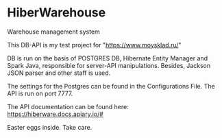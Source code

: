 # HiberWarehouse
 Warehouse management system
 
This DB-API is my test project for "https://www.moysklad.ru/"

DB is run on the basis of POSTGRES DB, Hibernate Entity Manager and Spark Java, responsible for server-API manipulations. Besides, Jackson JSON parser and other staff is used.

The settings for the Postgres can be found in the Configurations File. The API is run on port 7777.

The API documentation can be found here: https://hiberware.docs.apiary.io/#

Easter eggs inside. Take care.

